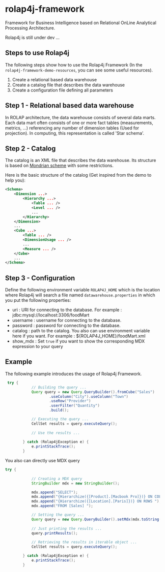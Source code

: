 # rolap4j-framework

Framework for Business Intelligence based on Relational OnLine Analytical Processing Architecture.

Rolap4j is still under dev ...

Steps to use Rolap4j
--------------------
The following steps show how to use the Rolap4j Framework (In the `rolap4j-framework-demo-resources`, you can see some useful resources).

1. Create a relational based data warehouse
2. Create a catalog file that describes the data warehouse
3. Create a configuration file defining all parameters

Step 1 - Relational based data warehouse
----------------------------------------

In ROLAP architecture, the data warehouse consists of several data marts. Each data mart often consists of one or more fact tables (measurements, metrics, ...) referencing any number of dimension tables (Used for projection).
In computing, this representation is called 'Star schema'. 

Step 2 - Catalog
----------------

The catalog is an XML file that describes the data warehouse. Its structure is based on
[Mondrian scheme]( http://mondrian.pentaho.com/documentation/schema.php) with some restrictions.

Here is the basic structure of the catalog (Get inspired from the demo to help you):

```xml
<Schema>
    <Dimension ...>
        <Hierarchy ...>
            <Table ... />
            <Level ... />
            ...
        </Hierarchy>
    </Dimension>
    ...
    <Cube ...>
        <Table ... />
        <DimensionUsage ... />
        ...
        <Measure ... />
    </Cube>
    ...
</Schema>
```

Step 3 - Configuration
----------------------

Define the following environment variable ```ROLAP4J_HOME``` which is the location where Rolap4j will 
search a file named ```datawarehouse.properties``` in which you put the following properties:

- uri : URI for connecting to the database. For example : jdbc\:mysql\://localhost:3306/foodMart
- username : username for connecting to the database.
- password : password for connecting to the database.
- catalog : path to the catalog. You also can use environment variable here if you want. For example : ${ROLAP4J_HOME}/foodMart.xml
- show_mdx : Set ```true``` if you want to show the corresponding MDX expression to your query


Example
-------

The following example introduces the usage of Rolap4j Framework.
```java
 try {
            // Building the query ...
            Query query = new Query.QueryBuilder().fromCube("Sales")
                    .useColumn("City").useColumn("Town")
                    .useRow("Provider")
                    .userFilter("Quantity")
                    .build();

            // Executing the query ...
            CellSet results = query.executeQuery();
            
            // Use the results ...
            
        } catch (Rolap4jException e) {
            e.printStackTrace();
        }
```

You also can directly use MDX query 
```java
try {
            
            // Creating a MDX query
            StringBuilder mdx = new StringBuilder();

            mdx.append("SELECT");
            mdx.append("{Hierarchize({[Product].[Macbook Pro]})} ON COLUMNS, ");
            mdx.append("{Hierarchize({[Location].[Paris]})} ON ROWS ");
            mdx.append("FROM [Sales] ");

            // Setting the query ...
            Query query = new Query.QueryBuilder().setMdx(mdx.toString()).build();
            
            // Just printing the results ...
            query.printResults();
            
            // Retrieving the results in iterable object ...
            CellSet results = query.executeQuery();

        } catch (Rolap4jException e) {
            e.printStackTrace();
        }
```








